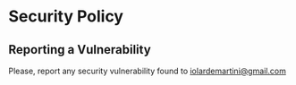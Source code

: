 # Security Policy

## Reporting a Vulnerability

Please, report any security vulnerability found to iolardemartini@gmail.com
